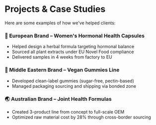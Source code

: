 # Projects & Case Studies

Here are some examples of how we've helped clients:

### 💊 European Brand – Women's Hormonal Health Capsules
- Helped design a herbal formula targeting hormonal balance
- Sourced all plant extracts under EU Novel Food compliance
- Delivered samples in 4 weeks from factory to EU

### 🌿 Middle Eastern Brand – Vegan Gummies Line
- Developed clean-label gummies (sugar-free, pectin-based)
- Managed packaging sourcing and shipping via bonded zone

### 🌏 Australian Brand – Joint Health Formulas
- Created 3-product line from concept to full-scale OEM
- Optimized raw material cost by 28% through cross-border sourcing